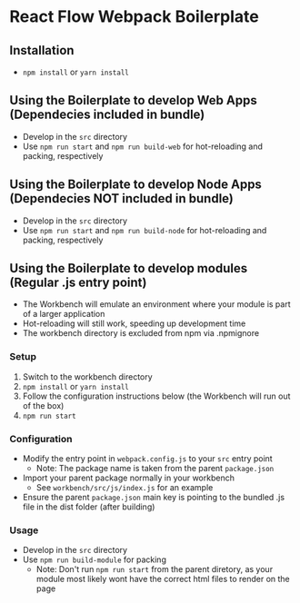 # React Flow Webpack Boilerplate

## Installation

- `npm install` or `yarn install`

## Using the Boilerplate to develop Web Apps (Dependecies included in bundle)

- Develop in the `src` directory
- Use `npm run start` and `npm run build-web` for hot-reloading and packing, respectively

## Using the Boilerplate to develop Node Apps (Dependecies **NOT** included in bundle)

- Develop in the `src` directory
- Use `npm run start` and `npm run build-node` for hot-reloading and packing, respectively

## Using the Boilerplate to develop modules (Regular .js entry point)

- The Workbench will emulate an environment where your module is part of a larger application
- Hot-reloading will still work, speeding up development time
- The workbench directory is excluded from npm via .npmignore

### Setup

1. Switch to the workbench directory
2. `npm install` or `yarn install`
3. Follow the configuration instructions below (the Workbench will run out of the box)
4. `npm run start`

### Configuration

- Modify the entry point in `webpack.config.js` to your `src` entry point
    - Note: The package name is taken from the parent `package.json`
- Import your parent package normally in your workbench
    - See `workbench/src/js/index.js` for an example
- Ensure the parent `package.json` main key is pointing to the bundled .js file in the dist folder (after building)

### Usage

- Develop in the `src` directory
- Use `npm run build-module` for packing
    - Note: Don't run `npm run start` from the parent diretory, as your module most likely wont have the correct html files to render on the page
